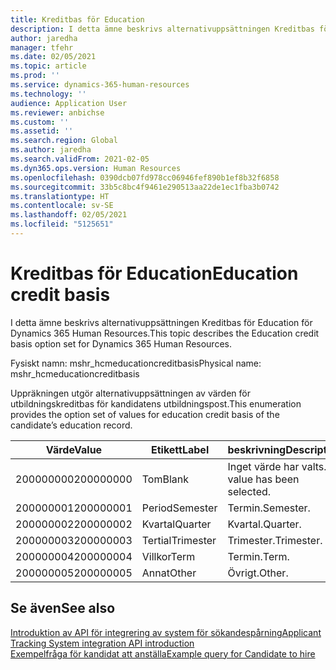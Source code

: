 ```yaml
---
title: Kreditbas för Education
description: I detta ämne beskrivs alternativuppsättningen Kreditbas för Education för Dynamics 365 Human Resources.
author: jaredha
manager: tfehr
ms.date: 02/05/2021
ms.topic: article
ms.prod: ''
ms.service: dynamics-365-human-resources
ms.technology: ''
audience: Application User
ms.reviewer: anbichse
ms.custom: ''
ms.assetid: ''
ms.search.region: Global
ms.author: jaredha
ms.search.validFrom: 2021-02-05
ms.dyn365.ops.version: Human Resources
ms.openlocfilehash: 0390dcb07fd978cc06946fef890b1ef8b32f6858
ms.sourcegitcommit: 33b5c8bc4f9461e290513aa22de1ec1fba3b0742
ms.translationtype: HT
ms.contentlocale: sv-SE
ms.lasthandoff: 02/05/2021
ms.locfileid: "5125651"
---
```

# <a name="education-credit-basis"></a><span data-ttu-id="26ba0-103">Kreditbas för Education</span><span class="sxs-lookup"><span data-stu-id="26ba0-103">Education credit basis</span></span>

<span data-ttu-id="26ba0-104">I detta ämne beskrivs alternativuppsättningen Kreditbas för Education för Dynamics 365 Human Resources.</span><span class="sxs-lookup"><span data-stu-id="26ba0-104">This topic describes the Education credit basis option set for Dynamics 365 Human Resources.</span></span>

<span data-ttu-id="26ba0-105">Fysiskt namn: mshr_hcmeducationcreditbasis</span><span class="sxs-lookup"><span data-stu-id="26ba0-105">Physical name: mshr_hcmeducationcreditbasis</span></span>

<span data-ttu-id="26ba0-106">Uppräkningen utgör alternativuppsättningen av värden för utbildningskreditbas för kandidatens utbildningspost.</span><span class="sxs-lookup"><span data-stu-id="26ba0-106">This enumeration provides the option set of values for education credit basis of the candidate’s education record.</span></span>

| <span data-ttu-id="26ba0-107">Värde</span><span class="sxs-lookup"><span data-stu-id="26ba0-107">Value</span></span> | <span data-ttu-id="26ba0-108">Etikett</span><span class="sxs-lookup"><span data-stu-id="26ba0-108">Label</span></span> | <span data-ttu-id="26ba0-109">beskrivning</span><span class="sxs-lookup"><span data-stu-id="26ba0-109">Description</span></span> |
| --- | --- | --- |
| <span data-ttu-id="26ba0-110">200000000</span><span class="sxs-lookup"><span data-stu-id="26ba0-110">200000000</span></span> | <span data-ttu-id="26ba0-111">Tom</span><span class="sxs-lookup"><span data-stu-id="26ba0-111">Blank</span></span> | <span data-ttu-id="26ba0-112">Inget värde har valts.</span><span class="sxs-lookup"><span data-stu-id="26ba0-112">No value has been selected.</span></span> |
| <span data-ttu-id="26ba0-113">200000001</span><span class="sxs-lookup"><span data-stu-id="26ba0-113">200000001</span></span> | <span data-ttu-id="26ba0-114">Period</span><span class="sxs-lookup"><span data-stu-id="26ba0-114">Semester</span></span> | <span data-ttu-id="26ba0-115">Termin.</span><span class="sxs-lookup"><span data-stu-id="26ba0-115">Semester.</span></span> |
| <span data-ttu-id="26ba0-116">200000002</span><span class="sxs-lookup"><span data-stu-id="26ba0-116">200000002</span></span> | <span data-ttu-id="26ba0-117">Kvartal</span><span class="sxs-lookup"><span data-stu-id="26ba0-117">Quarter</span></span> | <span data-ttu-id="26ba0-118">Kvartal.</span><span class="sxs-lookup"><span data-stu-id="26ba0-118">Quarter.</span></span> |
| <span data-ttu-id="26ba0-119">200000003</span><span class="sxs-lookup"><span data-stu-id="26ba0-119">200000003</span></span> | <span data-ttu-id="26ba0-120">Tertial</span><span class="sxs-lookup"><span data-stu-id="26ba0-120">Trimester</span></span> | <span data-ttu-id="26ba0-121">Trimester.</span><span class="sxs-lookup"><span data-stu-id="26ba0-121">Trimester.</span></span> |
| <span data-ttu-id="26ba0-122">200000004</span><span class="sxs-lookup"><span data-stu-id="26ba0-122">200000004</span></span> | <span data-ttu-id="26ba0-123">Villkor</span><span class="sxs-lookup"><span data-stu-id="26ba0-123">Term</span></span> | <span data-ttu-id="26ba0-124">Termin.</span><span class="sxs-lookup"><span data-stu-id="26ba0-124">Term.</span></span> |
| <span data-ttu-id="26ba0-125">200000005</span><span class="sxs-lookup"><span data-stu-id="26ba0-125">200000005</span></span> | <span data-ttu-id="26ba0-126">Annat</span><span class="sxs-lookup"><span data-stu-id="26ba0-126">Other</span></span> | <span data-ttu-id="26ba0-127">Övrigt.</span><span class="sxs-lookup"><span data-stu-id="26ba0-127">Other.</span></span> |

## <a name="see-also"></a><span data-ttu-id="26ba0-128">Se även</span><span class="sxs-lookup"><span data-stu-id="26ba0-128">See also</span></span>

[<span data-ttu-id="26ba0-129">Introduktion av API för integrering av system för sökandespårning</span><span class="sxs-lookup"><span data-stu-id="26ba0-129">Applicant Tracking System integration API introduction</span></span>](hr-admin-integration-ats-api-introduction.md)<br>
[<span data-ttu-id="26ba0-130">Exempelfråga för kandidat att anställa</span><span class="sxs-lookup"><span data-stu-id="26ba0-130">Example query for Candidate to hire</span></span>](hr-admin-integration-ats-api-candidate-to-hire-example-query.md)

